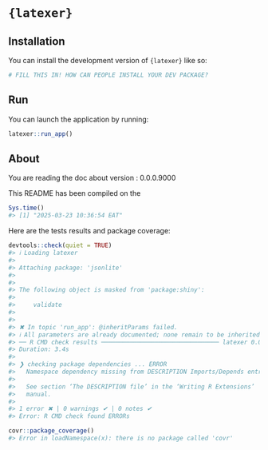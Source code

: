 
<!-- README.md is generated from README.Rmd. Please edit that file -->

# `{latexer}`

<!-- badges: start -->
<!-- badges: end -->

## Installation

You can install the development version of `{latexer}` like so:

``` r
# FILL THIS IN! HOW CAN PEOPLE INSTALL YOUR DEV PACKAGE?
```

## Run

You can launch the application by running:

``` r
latexer::run_app()
```

## About

You are reading the doc about version : 0.0.0.9000

This README has been compiled on the

``` r
Sys.time()
#> [1] "2025-03-23 10:36:54 EAT"
```

Here are the tests results and package coverage:

``` r
devtools::check(quiet = TRUE)
#> ℹ Loading latexer
#> 
#> Attaching package: 'jsonlite'
#> 
#> 
#> The following object is masked from 'package:shiny':
#> 
#>     validate
#> 
#> 
#> ✖ In topic 'run_app': @inheritParams failed.
#> ℹ All parameters are already documented; none remain to be inherited.
#> ── R CMD check results ───────────────────────────────── latexer 0.0.0.9000 ────
#> Duration: 3.4s
#> 
#> ❯ checking package dependencies ... ERROR
#>   Namespace dependency missing from DESCRIPTION Imports/Depends entries: ‘golem’
#>   
#>   See section ‘The DESCRIPTION file’ in the ‘Writing R Extensions’
#>   manual.
#> 
#> 1 error ✖ | 0 warnings ✔ | 0 notes ✔
#> Error: R CMD check found ERRORs
```

``` r
covr::package_coverage()
#> Error in loadNamespace(x): there is no package called 'covr'
```
